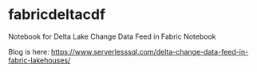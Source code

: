 # fabricdeltacdf
Notebook for Delta Lake Change Data Feed in Fabric Notebook

Blog is here: https://www.serverlesssql.com/delta-change-data-feed-in-fabric-lakehouses/

